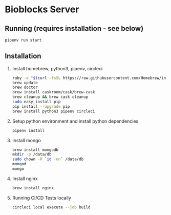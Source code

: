 # Bioblocks Server

## Running (requires installation - see below)

```sh
pipenv run start
```

## Installation

1. Install homebrew, python3, pipenv, circleci

   ```sh
   ruby -e "$(curl -fsSL https://raw.githubusercontent.com/Homebrew/install/master/install)"
   brew update
   brew doctor
   brew install caskroom/cask/brew-cask
   brew cleanup && brew cask cleanup
   sudo easy_install pip
   pip install --upgrade pip
   brew install python3 pipenv circleci
   ```

2. Setup python environment and install python dependencies

   ```sh
   pipenv install
   ```

3. Install mongo

   ```sh
   brew install mongodb
   mkdir -p /data/db
   sudo chown -R `id -un` /data/db
   mongod
   mongo
   ```

4. Install nginx

   ```sh
   brew install nginx
   ```

5. Running CI/CD Tests locally

   ```sh
   circleci local execute --job build
   ```
